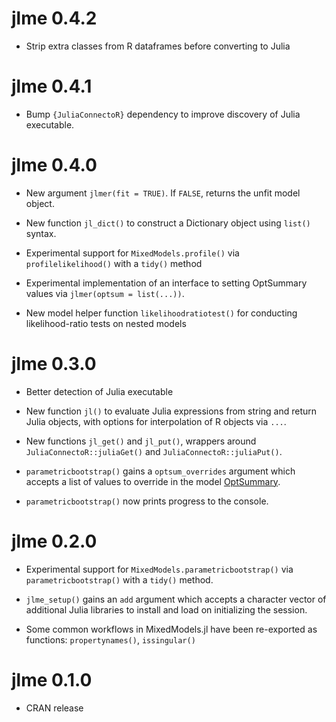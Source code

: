 # jlme 0.4.2

* Strip extra classes from R dataframes before converting to Julia

# jlme 0.4.1

* Bump `{JuliaConnectoR}` dependency to improve discovery of Julia executable.

# jlme 0.4.0

* New argument `jlmer(fit = TRUE)`. If `FALSE`, returns the unfit model object.

* New function `jl_dict()` to construct a Dictionary object using `list()` syntax.

* Experimental support for `MixedModels.profile()` via `profilelikelihood()` with a `tidy()` method

* Experimental implementation of an interface to setting OptSummary values via `jlmer(optsum = list(...))`.

* New model helper function `likelihoodratiotest()` for conducting likelihood-ratio tests on nested models

# jlme 0.3.0

* Better detection of Julia executable

* New function `jl()` to evaluate Julia expressions from string and return Julia objects, with options for interpolation of R objects via `...`.

* New functions `jl_get()` and `jl_put()`, wrappers around `JuliaConnectoR::juliaGet()` and `JuliaConnectoR::juliaPut()`.

* `parametricbootstrap()` gains a `optsum_overrides` argument which accepts a list of values to override in the model [OptSummary](https://juliastats.org/MixedModels.jl/stable/api/#MixedModels.OptSummary).

* `parametricbootstrap()` now prints progress to the console.

# jlme 0.2.0

* Experimental support for `MixedModels.parametricbootstrap()` via `parametricbootstrap()` with a `tidy()` method.

* `jlme_setup()` gains an `add` argument which accepts a character vector of additional Julia libraries to install and load on initializing the session.

* Some common workflows in MixedModels.jl have been re-exported as functions: `propertynames()`, `issingular()`

# jlme 0.1.0

* CRAN release
